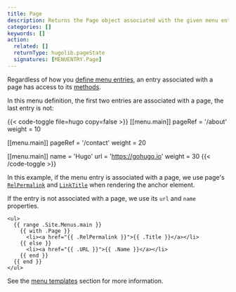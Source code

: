 ```yaml
---
title: Page
description: Returns the Page object associated with the given menu entry.
categories: []
keywords: []
action:
  related: []
  returnType: hugolib.pageState
  signatures: [MENUENTRY.Page]
---
```


Regardless of how you [define menu entries], an entry associated with a page has access to its [methods].

In this menu definition, the first two entries are associated with a page, the last entry is not:

{{< code-toggle file=hugo copy=false >}}
[[menu.main]]
pageRef = '/about'
weight = 10

[[menu.main]]
pageRef = '/contact'
weight = 20

[[menu.main]]
name = 'Hugo'
url = 'https://gohugo.io'
weight = 30
{{< /code-toggle >}}

In this example, if the menu entry is associated with a page, we use page's [`RelPermalink`] and [`LinkTitle`] when rendering the anchor element.

If the entry is not associated with a page, we use its `url` and `name` properties.

```go-html-template
<ul>
  {{ range .Site.Menus.main }}
    {{ with .Page }}
      <li><a href="{{ .RelPermalink }}">{{ .Title }}</a></li>
    {{ else }}
      <li><a href="{{ .URL }}">{{ .Name }}</a></li>
    {{ end }}
  {{ end }}
</ul>
```

See the [menu templates] section for more information.

[`LinkTitle`]: /methods/page/linktitle
[`RelPermalink`]: /methods/page/relpermalink
[define menu entries]: /content-management/menus/
[menu templates]: /templates/menu-templates/#page-references
[methods]: /methods/page
